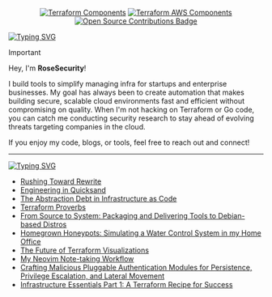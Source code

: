 <p align="center">
  <a href="https://github.com/cloudposse-terraform-components" title="Terraform Components"><img src="https://img.shields.io/badge/Terraform_Components-5C4EE6.svg?style=for-the-badge" alt="Terraform Components"></a>
  <a href="https://rosesecurity.dev/" title="Development Blog"><img
src="https://img.shields.io/badge/Development_Blog-1d1d1d.svg?style=for-the-badge" alt="Terraform AWS Components"></a>
  <a href="https://github.com/cloudposse" title="Open Source Contributions">
  <img 
    src="https://img.shields.io/badge/Open_Source_Contributions-5C4EE6.svg?style=for-the-badge" 
    alt="Open Source Contributions Badge">
</a>
</p>

[![Typing SVG](https://readme-typing-svg.demolab.com?font=IBM+Plex+Mono&weight=500&size=30&duration=6000&pause=1000&color=F7F7F7&width=435&lines=About+Me%3A)](https://git.io/typing-svg)

> [!IMPORTANT]
> Hey, I'm **RoseSecurity**!
>
> I build tools to simplify managing infra for startups and enterprise businesses. My goal has always been to create automation that makes building secure, scalable cloud environments fast and efficient without compromising on quality. When I'm not hacking on Terraform or Go code, you can catch me conducting security research to stay ahead of evolving threats targeting companies in the cloud.
> 
> If you enjoy my code, blogs, or tools, feel free to reach out and connect!

---

[![Typing SVG](https://readme-typing-svg.demolab.com?font=IBM+Plex+Mono&weight=500&size=30&duration=6000&pause=1000&color=F7F7F7&width=435&lines=Development+Blog%3A)](https://git.io/typing-svg)

<!-- BLOG-POST-LIST:START -->
- [Rushing Toward Rewrite](rosesecurity.dev/2025/03/26/rushing-toward-rewrite.html)
- [Engineering in Quicksand](rosesecurity.dev/2025/03/12/engineering-in-quicksand.html)
- [The Abstraction Debt in Infrastructure as Code](rosesecurity.dev/2025/03/06/the-abstraction-debt-in-iac.html)
- [Terraform Proverbs](rosesecurity.dev/2024/11/24/terraform-proverbs.html)
- [From Source to System: Packaging and Delivering Tools to Debian-based Distros](rosesecurity.dev/2024/09/15/from-source-to-system-on-debian.html)
- [Homegrown Honeypots: Simulating a Water Control System in my Home Office](rosesecurity.dev/2024/08/28/homegrown-honeypots.html)
- [The Future of Terraform Visualizations](rosesecurity.dev/2024/07/29/the-future-of-terraform-visualizations.html)
- [My Neovim Note-taking Workflow](rosesecurity.dev/2024/07/26/my-vim-note-taking-workflow.html)
- [Crafting Malicious Pluggable Authentication Modules for Persistence, Privilege Escalation, and Lateral Movement](rosesecurity.dev/2024/07/25/crafting-malicious-pluggable-authentication-modules.html)
- [Infrastructure Essentials Part 1: A Terraform Recipe for Success](rosesecurity.dev/2024/06/28/infrastructure-essentials-part-1.html)
<!-- BLOG-POST-LIST:END -->
